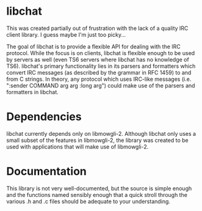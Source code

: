 # libchat

This was created partially out of frustration with the lack of a quality
IRC client library. I guess maybe I'm just too picky...

The goal of libchat is to provide a flexible API for dealing with the
IRC protocol. While the focus is on clients, libchat is flexible enough
to be used by servers as well (even TS6 servers where libchat has no
knowledge of TS6). libchat's primary functionality lies in its parsers
and formatters which convert IRC messages (as described by the grammar
in RFC 1459) to and from C strings. In theory, any protocol which uses
IRC-like messages (i.e. ":sender COMMAND arg arg :long arg") could make
use of the parsers and formatters in libchat.

# Dependencies

libchat currently depends only on libmowgli-2. Although libchat only
uses a small subset of the features in libmowgli-2, the library was
created to be used with applications that will make use of libmowgli-2.

# Documentation

This library is not very well-documented, but the source is simple enough
and the functions named sensibly enough that a quick stroll through the
various .h and .c files should be adequate to your understanding.
